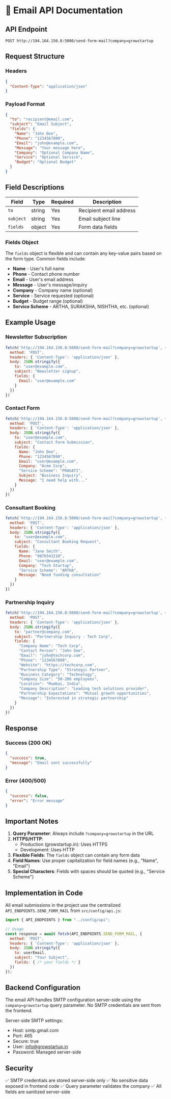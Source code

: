 # 📧 Email API Documentation

## API Endpoint
```
POST http://194.164.150.8:5000/send-form-mail?company=growstartup
```

## Request Structure

### Headers
```json
{
  "Content-Type": "application/json"
}
```

### Payload Format
```json
{
  "to": "recipient@email.com",
  "subject": "Email Subject",
  "fields": {
    "Name": "John Doe",
    "Phone": "1234567890",
    "Email": "john@example.com",
    "Message": "Your message here",
    "Company": "Optional Company Name",
    "Service": "Optional Service",
    "Budget": "Optional Budget"
  }
}
```

## Field Descriptions

| Field | Type | Required | Description |
|-------|------|----------|-------------|
| `to` | string | Yes | Recipient email address |
| `subject` | string | Yes | Email subject line |
| `fields` | object | Yes | Form data fields |

### Fields Object
The `fields` object is flexible and can contain any key-value pairs based on the form type. Common fields include:

- **Name** - User's full name
- **Phone** - Contact phone number
- **Email** - User's email address
- **Message** - User's message/inquiry
- **Company** - Company name (optional)
- **Service** - Service requested (optional)
- **Budget** - Budget range (optional)
- **Service Scheme** - ARTHA, SURAKSHA, NISHTHA, etc. (optional)

## Example Usage

### Newsletter Subscription
```javascript
fetch('http://194.164.150.8:5000/send-form-mail?company=growstartup', {
  method: 'POST',
  headers: { 'Content-Type': 'application/json' },
  body: JSON.stringify({
    to: "user@example.com",
    subject: "Newsletter signup",
    fields: {
      Email: "user@example.com"
    }
  })
})
```

### Contact Form
```javascript
fetch('http://194.164.150.8:5000/send-form-mail?company=growstartup', {
  method: 'POST',
  headers: { 'Content-Type': 'application/json' },
  body: JSON.stringify({
    to: "user@example.com",
    subject: "Contact Form Submission",
    fields: {
      Name: "John Doe",
      Phone: "1234567890",
      Email: "user@example.com",
      Company: "Acme Corp",
      "Service Scheme": "PRAGATI",
      Subject: "Business Inquiry",
      Message: "I need help with..."
    }
  })
})
```

### Consultant Booking
```javascript
fetch('http://194.164.150.8:5000/send-form-mail?company=growstartup', {
  method: 'POST',
  headers: { 'Content-Type': 'application/json' },
  body: JSON.stringify({
    to: "user@example.com",
    subject: "Consultant Booking Request",
    fields: {
      Name: "Jane Smith",
      Phone: "9876543210",
      Email: "user@example.com",
      Company: "Tech Startup",
      "Service Scheme": "ARTHA",
      Message: "Need funding consultation"
    }
  })
})
```

### Partnership Inquiry
```javascript
fetch('http://194.164.150.8:5000/send-form-mail?company=growstartup', {
  method: 'POST',
  headers: { 'Content-Type': 'application/json' },
  body: JSON.stringify({
    to: "partner@company.com",
    subject: "Partnership Inquiry - Tech Corp",
    fields: {
      "Company Name": "Tech Corp",
      "Contact Person": "John Doe",
      "Email": "john@techcorp.com",
      "Phone": "1234567890",
      "Website": "https://techcorp.com",
      "Partnership Type": "Strategic Partner",
      "Business Category": "Technology",
      "Company Size": "50-200 employees",
      "Location": "Mumbai, India",
      "Company Description": "Leading tech solutions provider",
      "Partnership Expectations": "Mutual growth opportunities",
      "Message": "Interested in strategic partnership"
    }
  })
})
```

## Response

### Success (200 OK)
```json
{
  "success": true,
  "message": "Email sent successfully"
}
```

### Error (400/500)
```json
{
  "success": false,
  "error": "Error message"
}
```

## Important Notes

1. **Query Parameter**: Always include `?company=growstartup` in the URL
2. **HTTPS/HTTP**: 
   - Production (growstartup.in): Uses HTTPS
   - Development: Uses HTTP
3. **Flexible Fields**: The `fields` object can contain any form data
4. **Field Names**: Use proper capitalization for field names (e.g., "Name", "Email")
5. **Special Characters**: Fields with spaces should be quoted (e.g., "Service Scheme")

## Implementation in Code

All email submissions in the project use the centralized `API_ENDPOINTS.SEND_FORM_MAIL` from `src/config/api.js`:

```javascript
import { API_ENDPOINTS } from "../config/api";

// Usage
const response = await fetch(API_ENDPOINTS.SEND_FORM_MAIL, {
  method: 'POST',
  headers: { 'Content-Type': 'application/json' },
  body: JSON.stringify({
    to: userEmail,
    subject: "Your Subject",
    fields: { /* your fields */ }
  })
});
```

## Backend Configuration

The email API handles SMTP configuration server-side using the `company=growstartup` query parameter. No SMTP credentials are sent from the frontend.

Server-side SMTP settings:
- Host: smtp.gmail.com
- Port: 465
- Secure: true
- User: info@growstartup.in
- Password: Managed server-side

## Security

✅ SMTP credentials are stored server-side only
✅ No sensitive data exposed in frontend code
✅ Query parameter validates the company
✅ All fields are sanitized server-side
